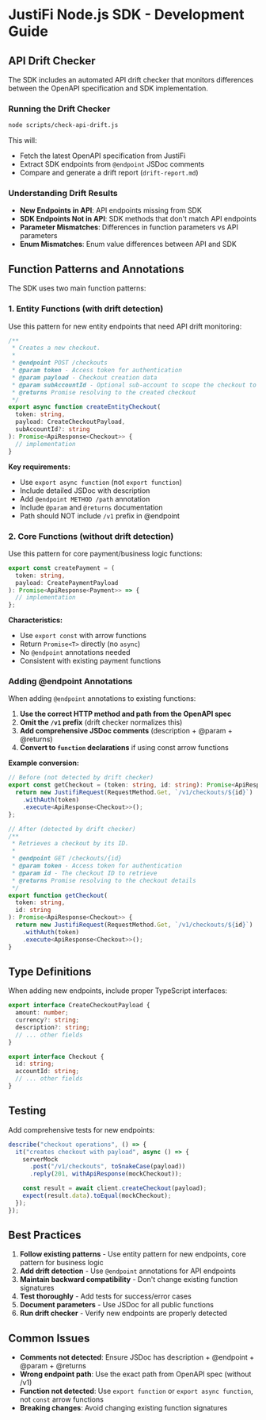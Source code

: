 # JustiFi Node.js SDK - Development Guide

## API Drift Checker

The SDK includes an automated API drift checker that monitors differences between the OpenAPI specification and SDK implementation.

### Running the Drift Checker

```bash
node scripts/check-api-drift.js
```

This will:
- Fetch the latest OpenAPI specification from JustiFi
- Extract SDK endpoints from `@endpoint` JSDoc comments
- Compare and generate a drift report (`drift-report.md`)

### Understanding Drift Results

- **New Endpoints in API**: API endpoints missing from SDK
- **SDK Endpoints Not in API**: SDK methods that don't match API endpoints  
- **Parameter Mismatches**: Differences in function parameters vs API parameters
- **Enum Mismatches**: Enum value differences between API and SDK

## Function Patterns and Annotations

The SDK uses two main function patterns:

### 1. Entity Functions (with drift detection)

Use this pattern for new entity endpoints that need API drift monitoring:

```typescript
/**
 * Creates a new checkout.
 * 
 * @endpoint POST /checkouts
 * @param token - Access token for authentication
 * @param payload - Checkout creation data
 * @param subAccountId - Optional sub-account to scope the checkout to
 * @returns Promise resolving to the created checkout
 */
export async function createEntityCheckout(
  token: string,
  payload: CreateCheckoutPayload,
  subAccountId?: string
): Promise<ApiResponse<Checkout>> {
  // implementation
}
```

**Key requirements:**
- Use `export async function` (not `export function`)
- Include detailed JSDoc with description
- Add `@endpoint METHOD /path` annotation
- Include `@param` and `@returns` documentation
- Path should NOT include `/v1` prefix in @endpoint

### 2. Core Functions (without drift detection)

Use this pattern for core payment/business logic functions:

```typescript
export const createPayment = (
  token: string,
  payload: CreatePaymentPayload
): Promise<ApiResponse<Payment>> => {
  // implementation  
};
```

**Characteristics:**
- Use `export const` with arrow functions
- Return `Promise<T>` directly (no `async`)
- No `@endpoint` annotations needed
- Consistent with existing payment functions

### Adding @endpoint Annotations

When adding `@endpoint` annotations to existing functions:

1. **Use the correct HTTP method and path from the OpenAPI spec**
2. **Omit the `/v1` prefix** (drift checker normalizes this)
3. **Add comprehensive JSDoc comments** (description + @param + @returns)
4. **Convert to `function` declarations** if using const arrow functions

**Example conversion:**

```typescript
// Before (not detected by drift checker)
export const getCheckout = (token: string, id: string): Promise<ApiResponse<Checkout>> => {
  return new JustifiRequest(RequestMethod.Get, `/v1/checkouts/${id}`)
    .withAuth(token)
    .execute<ApiResponse<Checkout>>();
};

// After (detected by drift checker)  
/**
 * Retrieves a checkout by its ID.
 * 
 * @endpoint GET /checkouts/{id}
 * @param token - Access token for authentication
 * @param id - The checkout ID to retrieve
 * @returns Promise resolving to the checkout details
 */
export function getCheckout(
  token: string,
  id: string
): Promise<ApiResponse<Checkout>> {
  return new JustifiRequest(RequestMethod.Get, `/v1/checkouts/${id}`)
    .withAuth(token)
    .execute<ApiResponse<Checkout>>();
}
```

## Type Definitions

When adding new endpoints, include proper TypeScript interfaces:

```typescript
export interface CreateCheckoutPayload {
  amount: number;
  currency?: string;
  description?: string;
  // ... other fields
}

export interface Checkout {
  id: string;
  accountId: string;
  // ... other fields
}
```

## Testing

Add comprehensive tests for new endpoints:

```typescript
describe("checkout operations", () => {
  it("creates checkout with payload", async () => {
    serverMock
      .post("/v1/checkouts", toSnakeCase(payload))
      .reply(201, withApiResponse(mockCheckout));

    const result = await client.createCheckout(payload);
    expect(result.data).toEqual(mockCheckout);
  });
});
```

## Best Practices

1. **Follow existing patterns** - Use entity pattern for new endpoints, core pattern for business logic
2. **Add drift detection** - Use `@endpoint` annotations for API endpoints
3. **Maintain backward compatibility** - Don't change existing function signatures
4. **Test thoroughly** - Add tests for success/error cases
5. **Document parameters** - Use JSDoc for all public functions
6. **Run drift checker** - Verify new endpoints are properly detected

## Common Issues

- **Comments not detected**: Ensure JSDoc has description + @endpoint + @param + @returns
- **Wrong endpoint path**: Use the exact path from OpenAPI spec (without /v1)
- **Function not detected**: Use `export function` or `export async function`, not `const` arrow functions
- **Breaking changes**: Avoid changing existing function signatures